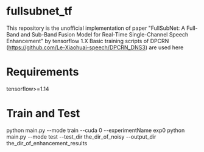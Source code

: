 # fullsubnet_tf
This repository is the unofficial implementation of paper "FullSubNet: A Full-Band and Sub-Band Fusion Model for Real-Time Single-Channel Speech Enhancement" by tensorflow 1.X
Basic training scripts of DPCRN (https://github.com/Le-Xiaohuai-speech/DPCRN_DNS3) are used here
# Requirements
tensorflow>=1.14
# Train and Test
python main.py --mode train --cuda 0 --experimentName exp0
python main.py --mode test --test_dir the_dir_of_noisy --output_dir the_dir_of_enhancement_results
